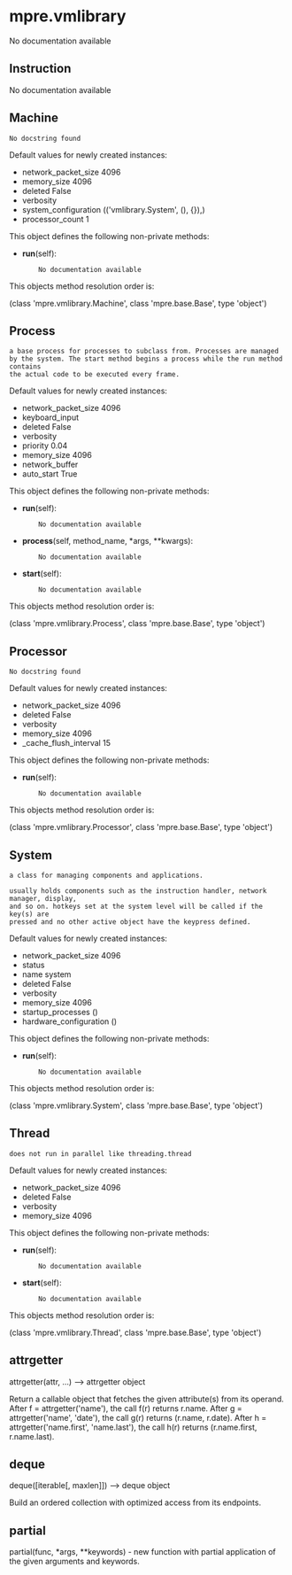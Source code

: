 mpre.vmlibrary
========
No documentation available

Instruction
--------
No documentation available

Machine
--------
	No docstring found

Default values for newly created instances:

- network_packet_size      4096
- memory_size              4096
- deleted                  False
- verbosity                
- system_configuration     (('vmlibrary.System', (), {}),)
- processor_count          1

This object defines the following non-private methods:


- **run**(self):

		  No documentation available


This objects method resolution order is:

(class 'mpre.vmlibrary.Machine', class 'mpre.base.Base', type 'object')


Process
--------
	a base process for processes to subclass from. Processes are managed
	by the system. The start method begins a process while the run method contains
	the actual code to be executed every frame.

Default values for newly created instances:

- network_packet_size      4096
- keyboard_input           
- deleted                  False
- verbosity                
- priority                 0.04
- memory_size              4096
- network_buffer           
- auto_start               True

This object defines the following non-private methods:


- **run**(self):

		  No documentation available



- **process**(self, method_name, *args, **kwargs):

		  No documentation available



- **start**(self):

		  No documentation available


This objects method resolution order is:

(class 'mpre.vmlibrary.Process', class 'mpre.base.Base', type 'object')


Processor
--------
	No docstring found

Default values for newly created instances:

- network_packet_size      4096
- deleted                  False
- verbosity                
- memory_size              4096
- _cache_flush_interval    15

This object defines the following non-private methods:


- **run**(self):

		  No documentation available


This objects method resolution order is:

(class 'mpre.vmlibrary.Processor', class 'mpre.base.Base', type 'object')


System
--------
	a class for managing components and applications.
	
	usually holds components such as the instruction handler, network manager, display,
	and so on. hotkeys set at the system level will be called if the key(s) are
	pressed and no other active object have the keypress defined.

Default values for newly created instances:

- network_packet_size      4096
- status                   
- name                     system
- deleted                  False
- verbosity                
- memory_size              4096
- startup_processes        ()
- hardware_configuration   ()

This object defines the following non-private methods:


- **run**(self):

		  No documentation available


This objects method resolution order is:

(class 'mpre.vmlibrary.System', class 'mpre.base.Base', type 'object')


Thread
--------
	does not run in parallel like threading.thread

Default values for newly created instances:

- network_packet_size      4096
- deleted                  False
- verbosity                
- memory_size              4096

This object defines the following non-private methods:


- **run**(self):

		  No documentation available



- **start**(self):

		  No documentation available


This objects method resolution order is:

(class 'mpre.vmlibrary.Thread', class 'mpre.base.Base', type 'object')


attrgetter
--------
attrgetter(attr, ...) --> attrgetter object

Return a callable object that fetches the given attribute(s) from its operand.
After f = attrgetter('name'), the call f(r) returns r.name.
After g = attrgetter('name', 'date'), the call g(r) returns (r.name, r.date).
After h = attrgetter('name.first', 'name.last'), the call h(r) returns
(r.name.first, r.name.last).

deque
--------
deque([iterable[, maxlen]]) --> deque object

Build an ordered collection with optimized access from its endpoints.

partial
--------
partial(func, *args, **keywords) - new function with partial application
    of the given arguments and keywords.
